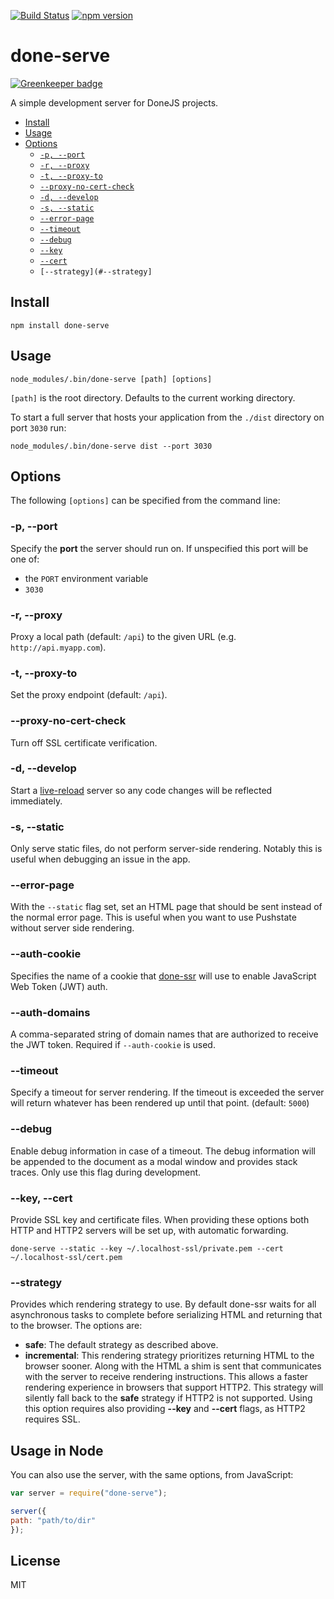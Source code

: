 [![Build Status](https://travis-ci.org/donejs/done-serve.svg?branch=master)](https://travis-ci.org/donejs/done-serve)
[![npm version](https://badge.fury.io/js/done-serve.svg)](http://badge.fury.io/js/done-serve)

# done-serve

[![Greenkeeper badge](https://badges.greenkeeper.io/donejs/done-serve.svg)](https://greenkeeper.io/)

A simple development server for DoneJS projects.

- [Install](#install)
- [Usage](#usage)
- [Options](#options)
  - <code>[-p, --port](#-p---port)</code>
  - <code>[-r, --proxy](#-r---proxy)</code>
  - <code>[-t, --proxy-to](#-t---proxy-to)</code>
  - <code>[--proxy-no-cert-check](#--proxy-no-cert-check)</code>
  - <code>[-d, --develop](#-d---develop)</code>
  - <code>[-s, --static](#-s--static)</code>
  - <code>[--error-page](#--error-page)</code>
  - <code>[--timeout](#--timeout)</code>
  - <code>[--debug](#--debug)</code>
  - <code>[--key](#--key)</code>
  - <code>[--cert](#--cert)</code>
  - <code>[--strategy](#--strategy]</code>

## Install

```
npm install done-serve
```

## Usage

```
node_modules/.bin/done-serve [path] [options]
```

`[path]` is the root directory. Defaults to the current working directory.

To start a full server that hosts your application from the `./dist` directory on port `3030` run:

```
node_modules/.bin/done-serve dist --port 3030
```

## Options

The following `[options]` can be specified from the command line:

### -p, --port

Specify the **port** the server should run on. If unspecified this port will be one of:

* the `PORT` environment variable
* `3030`

### -r, --proxy

Proxy a local path (default: `/api`) to the given URL (e.g. `http://api.myapp.com`).

### -t, --proxy-to

Set the proxy endpoint (default: `/api`).

### --proxy-no-cert-check

Turn off SSL certificate verification.

### -d, --develop

Start a [live-reload](http://stealjs.com/docs/steal.live-reload.html) server so any code changes will be reflected immediately.

### -s, --static

Only serve static files, do not perform server-side rendering. Notably this is useful when debugging an issue in the app.

### --error-page <filename>

With the `--static` flag set, set an HTML page that should be sent instead of the normal error page. This is useful when you want to use Pushstate without server side rendering.

### --auth-cookie

Specifies the name of a cookie that [done-ssr](https://github.com/donejs/done-ssr#options) will use to enable JavaScript Web Token (JWT) auth.

### --auth-domains

A comma-separated string of domain names that are authorized to receive the JWT token.  Required if `--auth-cookie` is used.

### --timeout

Specify a timeout for server rendering. If the timeout is exceeded the server will return whatever has been rendered up until that point. (default: `5000`)

### --debug

Enable debug information in case of a timeout. The debug information will be appended to the document as a modal window and provides stack traces. Only use this flag during development.

### --key, --cert

Provide SSL key and certificate files. When providing these options both HTTP and HTTP2 servers will be set up, with automatic forwarding.

```shell
done-serve --static --key ~/.localhost-ssl/private.pem --cert ~/.localhost-ssl/cert.pem
```

### --strategy

Provides which rendering strategy to use. By default done-ssr waits for all asynchronous tasks to complete before serializing HTML and returning that to the browser. The options are:

* **safe**: The default strategy as described above.
* **incremental**: This rendering strategy prioritizes returning HTML to the browser sooner. Along with the HTML a shim is sent that communicates with the server to receive rendering instructions. This allows a faster rendering experience in browsers that support HTTP2. This strategy will silently fall back to the **safe** strategy if HTTP2 is not supported. Using this option requires also providing **--key** and **--cert** flags, as HTTP2 requires SSL.

## Usage in Node

You can also use the server, with the same options, from JavaScript:

```js
var server = require("done-serve");

server({
path: "path/to/dir"
});
```

## License

MIT
